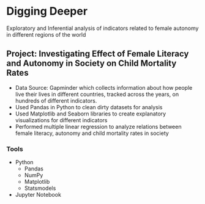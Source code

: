 # Digging Deeper 

Exploratory and Inferential analysis of indicators related to female autonomy in different regions of the world 

## Project: Investigating Effect of Female Literacy and Autonomy in Society on Child Mortality Rates
* Data Source: Gapminder which collects information about how people live their lives in different countries, tracked across the years, on hundreds of different indicators.
* Used Pandas in Python to clean dirty datasets for analysis
* Used Matplotlib and Seaborn libraries to create explanatory visualizations for different indicators
* Performed multiple linear regression to analyze relations between female literacy, autonomy and child mortality rates in society

### Tools 
* Python
    * Pandas
    * NumPy
    * Matplotlib
    * Statsmodels
* Jupyter Notebook
